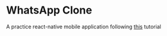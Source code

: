 # WhatsApp Clone

A practice react-native mobile application following [this](https://www.youtube.com/watch?v=EvSUJ5lUcBw) tutorial 

